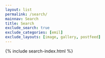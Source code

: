 ```yaml
---
layout: list
permalink: /search/
mainnav: Search
title: Search
exclude_search: true
exclude_categories: [emil]
exclude_layouts: [image, gallery, postfeed]
---
```

{% include search-index.html %}